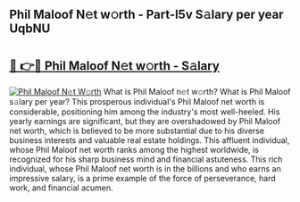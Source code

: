 ## Phil Maloof N𝚎t w𝚘rth - Part-l5v S𝚊lary per year UqbNU

# <h2><a href="http://gc1o88y.nevu.top/?p=Phil+Maloof">🔗 👉🔴 Phil Maloof N𝚎t w𝚘rth - S𝚊lary</a></h2>

[![Phil Maloof N𝚎t W𝚘rth](https://i.imgur.com/Oavwk0R.jpeg)](http://gc1o88y.nevu.top/?p=Phil+Maloof)
What is Phil Maloof n𝚎t w𝚘rth? What is Phil Maloof s𝚊lary per year?
This prosperous individual's Phil Maloof net worth is considerable, positioning him among the industry's most well-heeled. His yearly earnings are significant, but they are overshadowed by Phil Maloof net worth, which is believed to be more substantial due to his diverse business interests and valuable real estate holdings. This affluent individual, whose Phil Maloof net worth ranks among the highest worldwide, is recognized for his sharp business mind and financial astuteness. This rich individual, whose Phil Maloof net worth is in the billions and who earns an impressive salary, is a prime example of the force of perseverance, hard work, and financial acumen.
